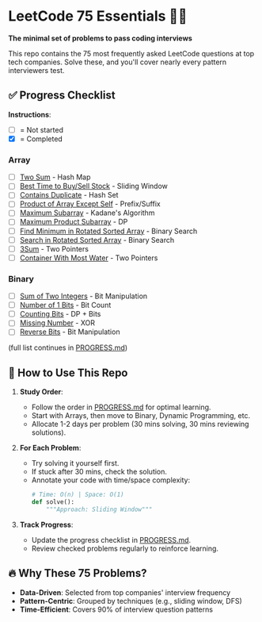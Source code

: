 # LeetCode 75 Essentials 🧑‍💻
**The minimal set of problems to pass coding interviews**

This repo contains the 75 most frequently asked LeetCode questions at top tech companies. Solve these, and you'll cover nearly every pattern interviewers test.

## ✅ **Progress Checklist**
**Instructions**:
- [ ] = Not started
- [x] = Completed

### **Array**
- [ ] [Two Sum](https://leetcode.com/problems/two-sum/) - Hash Map
- [ ] [Best Time to Buy/Sell Stock](https://leetcode.com/problems/best-time-to-buy-and-sell-stock/) - Sliding Window
- [ ] [Contains Duplicate](https://leetcode.com/problems/contains-duplicate/) - Hash Set
- [ ] [Product of Array Except Self](https://leetcode.com/problems/product-of-array-except-self/) - Prefix/Suffix
- [ ] [Maximum Subarray](https://leetcode.com/problems/maximum-subarray/) - Kadane's Algorithm
- [ ] [Maximum Product Subarray](https://leetcode.com/problems/maximum-product-subarray/) - DP
- [ ] [Find Minimum in Rotated Sorted Array](https://leetcode.com/problems/find-minimum-in-rotated-sorted-array/) - Binary Search
- [ ] [Search in Rotated Sorted Array](https://leetcode.com/problems/search-in-rotated-sorted-array/) - Binary Search
- [ ] [3Sum](https://leetcode.com/problems/3sum/) - Two Pointers
- [ ] [Container With Most Water](https://leetcode.com/problems/container-with-most-water/) - Two Pointers

### **Binary**
- [ ] [Sum of Two Integers](https://leetcode.com/problems/sum-of-two-integers/) - Bit Manipulation
- [ ] [Number of 1 Bits](https://leetcode.com/problems/number-of-1-bits/) - Bit Count
- [ ] [Counting Bits](https://leetcode.com/problems/counting-bits/) - DP + Bits
- [ ] [Missing Number](https://leetcode.com/problems/missing-number/) - XOR
- [ ] [Reverse Bits](https://leetcode.com/problems/reverse-bits/) - Bit Manipulation

(full list continues in [PROGRESS.md](PROGRESS.md))

## 🚀 **How to Use This Repo**
1. **Study Order**:
   - Follow the order in [PROGRESS.md](PROGRESS.md) for optimal learning.
   - Start with Arrays, then move to Binary, Dynamic Programming, etc.
   - Allocate 1-2 days per problem (30 mins solving, 30 mins reviewing solutions).

2. **For Each Problem**:
   - Try solving it yourself first.
   - If stuck after 30 mins, check the solution.
   - Annotate your code with time/space complexity:
     ```python
     # Time: O(n) | Space: O(1)
     def solve():
         """Approach: Sliding Window"""
     ```

3. **Track Progress**:
   - Update the progress checklist in [PROGRESS.md](PROGRESS.md).
   - Review checked problems regularly to reinforce learning.

## 🔥 **Why These 75 Problems?**
- **Data-Driven**: Selected from top companies' interview frequency
- **Pattern-Centric**: Grouped by techniques (e.g., sliding window, DFS)
- **Time-Efficient**: Covers 90% of interview question patterns